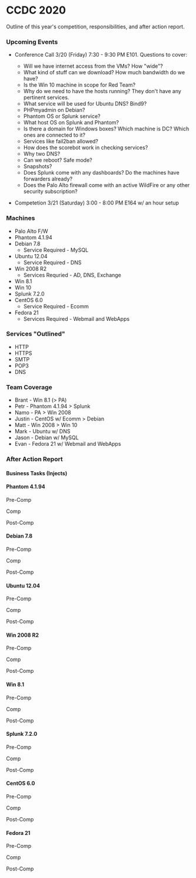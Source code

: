 # CCDC 2020

Outline of this year's competition, responsibilities, and after action report.

### Upcoming Events
- Conference Call 3/20 (Friday) 7:30 - 9:30 PM E101. Questions to cover:
  - Will we have internet access from the VMs? How "wide"?
  - What kind of stuff can we download? How much bandwidth do we have?
  - Is the Win 10 machine in scope for Red Team?
  - Why do we need to have the hosts running? They don't have any pertinent services.
  - What service will be used for Ubuntu DNS? Bind9?
  - PHPmyadmin on Debian?
  - Phantom OS or Splunk service?
  - What host OS on Splunk and Phantom?
  - Is there a domain for Windows boxes? Which machine is DC? Which ones are connected to it?
  - Services like fail2ban allowed?
  - How does the scorebot work in checking services?
  - Why two DNS?
  - Can we reboot? Safe mode?
  - Snapshots?
  - Does Splunk come with any dashboards? Do the machines have forwarders already?
  - Does the Palo Alto firewall come with an active WildFire or any other security subscription?
  
- Competetion 3/21 (Saturday) 3:00 - 8:00 PM E164 w/ an hour setup

### Machines

- Palo Alto F/W
- Phantom 4.1.94
- Debian 7.8
  - Service Required - MySQL
- Ubuntu 12.04
  - Service Required - DNS
- Win 2008 R2
  - Services Requried - AD, DNS, Exchange
- Win 8.1
- Win 10
- Splunk 7.2.0
- CentOS 6.0
  - Service Required - Ecomm
- Fedora 21
  - Services Required - Webmail and WebApps

### Services "Outlined"
- HTTP
- HTTPS
- SMTP
- POP3
- DNS

### Team Coverage
- Brant - Win 8.1 (> PA)
- Petr - Phantom 4.1.94 > Splunk
- Namo - PA > Win 2008
- Justin - CentOS w/ Ecomm > Debian
- Matt - Win 2008 > Win 10
- Mark - Ubuntu w/ DNS
- Jason - Debian w/ MySQL
- Evan - Fedora 21 w/ Webmail and WebApps

### After Action Report

#### Business Tasks (Injects)

#### Phantom 4.1.94
Pre-Comp


Comp


Post-Comp


#### Debian 7.8
Pre-Comp


Comp


Post-Comp

#### Ubuntu 12.04
Pre-Comp


Comp


Post-Comp

#### Win 2008 R2
Pre-Comp


Comp


Post-Comp

#### Win 8.1
Pre-Comp


Comp


Post-Comp

#### Splunk 7.2.0
Pre-Comp


Comp


Post-Comp

#### CentOS 6.0
Pre-Comp


Comp


Post-Comp

#### Fedora 21
Pre-Comp


Comp


Post-Comp
